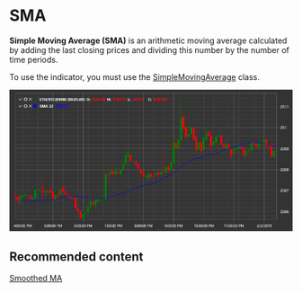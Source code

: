 # SMA

**Simple Moving Average (SMA)** is an arithmetic moving average calculated by adding the last closing prices and dividing this number by the number of time periods. 

To use the indicator, you must use the [SimpleMovingAverage](xref:StockSharp.Algo.Indicators.SimpleMovingAverage) class. 

![IndicatorSimpleMovingAverage](../images/IndicatorSimpleMovingAverage.png)

## Recommended content

[Smoothed MA](IndicatorSmoothedMovingAverage.md)
